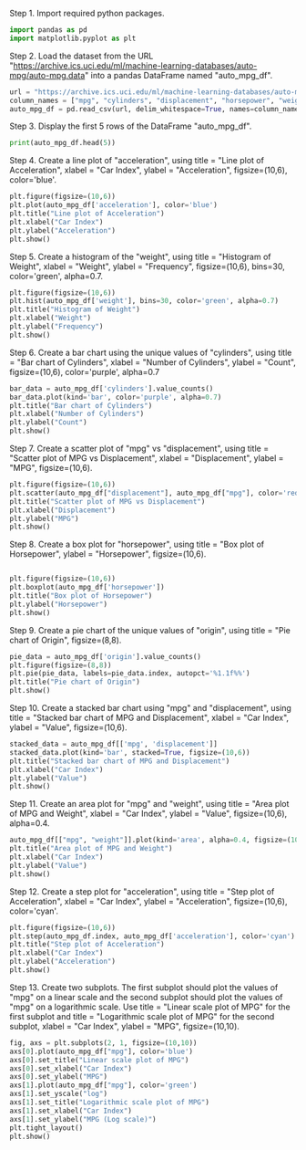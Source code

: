 Step 1. Import required python packages.
```python
import pandas as pd
import matplotlib.pyplot as plt
```

Step 2. Load the dataset from the URL "https://archive.ics.uci.edu/ml/machine-learning-databases/auto-mpg/auto-mpg.data" into a pandas DataFrame named "auto_mpg_df".
```python
url = "https://archive.ics.uci.edu/ml/machine-learning-databases/auto-mpg/auto-mpg.data"
column_names = ["mpg", "cylinders", "displacement", "horsepower", "weight", "acceleration", "model year", "origin", "car name"]
auto_mpg_df = pd.read_csv(url, delim_whitespace=True, names=column_names)
```

Step 3. Display the first 5 rows of the DataFrame "auto_mpg_df".
```python
print(auto_mpg_df.head(5))
```

Step 4. Create a line plot of "acceleration", using title = "Line plot of Acceleration", xlabel = "Car Index", ylabel = "Acceleration", figsize=(10,6), color='blue'.
```python
plt.figure(figsize=(10,6))
plt.plot(auto_mpg_df['acceleration'], color='blue')
plt.title("Line plot of Acceleration")
plt.xlabel("Car Index")
plt.ylabel("Acceleration")
plt.show()
```

Step 5. Create a histogram of the "weight", using title = "Histogram of Weight", xlabel = "Weight", ylabel = "Frequency", figsize=(10,6), bins=30, color='green', alpha=0.7.
```python
plt.figure(figsize=(10,6))
plt.hist(auto_mpg_df['weight'], bins=30, color='green', alpha=0.7)
plt.title("Histogram of Weight")
plt.xlabel("Weight")
plt.ylabel("Frequency")
plt.show()
```

Step 6. Create a bar chart using the unique values of "cylinders", using title = "Bar chart of Cylinders", xlabel = "Number of Cylinders", ylabel = "Count", figsize=(10,6), color='purple', alpha=0.7
```python
bar_data = auto_mpg_df['cylinders'].value_counts()
bar_data.plot(kind='bar', color='purple', alpha=0.7)
plt.title("Bar chart of Cylinders")
plt.xlabel("Number of Cylinders")
plt.ylabel("Count")
plt.show()
```

Step 7. Create a scatter plot of "mpg" vs "displacement", using title = "Scatter plot of MPG vs Displacement", xlabel = "Displacement", ylabel = "MPG", figsize=(10,6).
```python
plt.figure(figsize=(10,6))
plt.scatter(auto_mpg_df["displacement"], auto_mpg_df["mpg"], color='red')
plt.title("Scatter plot of MPG vs Displacement")
plt.xlabel("Displacement")
plt.ylabel("MPG")
plt.show()
```

Step 8. Create a box plot for "horsepower", using title = "Box plot of Horsepower", ylabel = "Horsepower", figsize=(10,6).
```python

plt.figure(figsize=(10,6))
plt.boxplot(auto_mpg_df['horsepower'])
plt.title("Box plot of Horsepower")
plt.ylabel("Horsepower")
plt.show()
```

Step 9. Create a pie chart of the unique values of "origin", using title = "Pie chart of Origin", figsize=(8,8).
```python
pie_data = auto_mpg_df['origin'].value_counts()
plt.figure(figsize=(8,8))
plt.pie(pie_data, labels=pie_data.index, autopct='%1.1f%%')
plt.title("Pie chart of Origin")
plt.show()
```

Step 10. Create a stacked bar chart using "mpg" and "displacement", using title = "Stacked bar chart of MPG and Displacement", xlabel = "Car Index", ylabel = "Value", figsize=(10,6).
```python
stacked_data = auto_mpg_df[['mpg', 'displacement']]
stacked_data.plot(kind='bar', stacked=True, figsize=(10,6))
plt.title("Stacked bar chart of MPG and Displacement")
plt.xlabel("Car Index")
plt.ylabel("Value")
plt.show()
```

Step 11. Create an area plot for "mpg" and "weight", using title = "Area plot of MPG and Weight", xlabel = "Car Index", ylabel = "Value", figsize=(10,6), alpha=0.4.
```python
auto_mpg_df[["mpg", "weight"]].plot(kind='area', alpha=0.4, figsize=(10,6))
plt.title("Area plot of MPG and Weight")
plt.xlabel("Car Index")
plt.ylabel("Value")
plt.show()
```

Step 12. Create a step plot for "acceleration", using title = "Step plot of Acceleration", xlabel = "Car Index", ylabel = "Acceleration", figsize=(10,6), color='cyan'.
```python
plt.figure(figsize=(10,6))
plt.step(auto_mpg_df.index, auto_mpg_df['acceleration'], color='cyan')
plt.title("Step plot of Acceleration")
plt.xlabel("Car Index")
plt.ylabel("Acceleration")
plt.show()
```

Step 13. Create two subplots. The first subplot should plot the values of "mpg" on a linear scale and the second subplot should plot the values of "mpg" on a logarithmic scale. Use title = "Linear scale plot of MPG" for the first subplot and title = "Logarithmic scale plot of MPG" for the second subplot, xlabel = "Car Index", ylabel = "MPG", figsize=(10,10).
```python
fig, axs = plt.subplots(2, 1, figsize=(10,10))
axs[0].plot(auto_mpg_df["mpg"], color='blue')
axs[0].set_title("Linear scale plot of MPG")
axs[0].set_xlabel("Car Index")
axs[0].set_ylabel("MPG")
axs[1].plot(auto_mpg_df["mpg"], color='green')
axs[1].set_yscale("log")
axs[1].set_title("Logarithmic scale plot of MPG")
axs[1].set_xlabel("Car Index")
axs[1].set_ylabel("MPG (Log scale)")
plt.tight_layout()
plt.show()
```